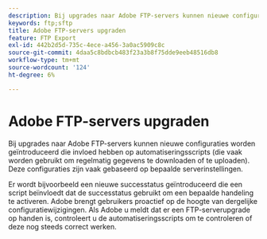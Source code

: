 ```yaml
---
description: Bij upgrades naar Adobe FTP-servers kunnen nieuwe configuraties worden geïntroduceerd die invloed hebben op automatiseringsscripts (die vaak worden gebruikt om regelmatig gegevens te downloaden of te uploaden). Deze configuraties zijn vaak gebaseerd op bepaalde serverinstellingen.
keywords: ftp;sftp
title: Adobe FTP-servers upgraden
feature: FTP Export
exl-id: 442b2d5d-735c-4ece-a456-3a0ac5909c8c
source-git-commit: 4daa5c8bdbcb483f23a3b8f75dde9eeb48516db8
workflow-type: tm+mt
source-wordcount: '124'
ht-degree: 6%

---
```


# Adobe FTP-servers upgraden

Bij upgrades naar Adobe FTP-servers kunnen nieuwe configuraties worden geïntroduceerd die invloed hebben op automatiseringsscripts (die vaak worden gebruikt om regelmatig gegevens te downloaden of te uploaden). Deze configuraties zijn vaak gebaseerd op bepaalde serverinstellingen.

Er wordt bijvoorbeeld een nieuwe successtatus geïntroduceerd die een script beïnvloedt dat de successtatus gebruikt om een bepaalde handeling te activeren. Adobe brengt gebruikers proactief op de hoogte van dergelijke configuratiewijzigingen. Als Adobe u meldt dat er een FTP-serverupgrade op handen is, controleert u de automatiseringsscripts om te controleren of deze nog steeds correct werken.
